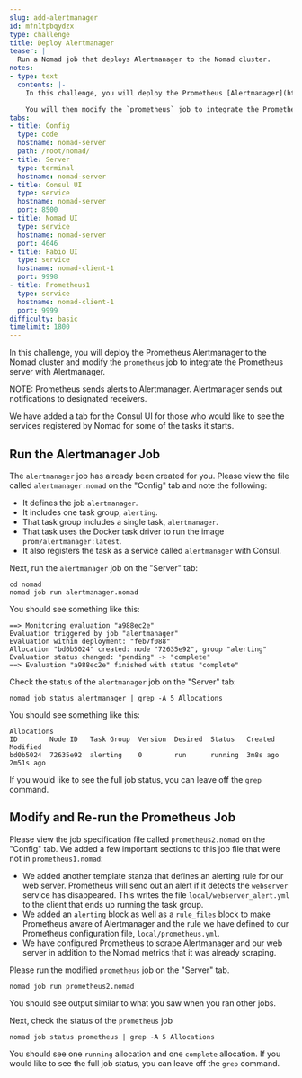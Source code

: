 ```yaml
---
slug: add-alertmanager
id: mfn1tpbqydzx
type: challenge
title: Deploy Alertmanager
teaser: |
  Run a Nomad job that deploys Alertmanager to the Nomad cluster.
notes:
- type: text
  contents: |-
    In this challenge, you will deploy the Prometheus [Alertmanager](https://prometheus.io/docs/alerting/alertmanager) to the Nomad cluster.

    You will then modify the `prometheus` job to integrate the Prometheus server with Alertmanager and redeploy Prometheus.
tabs:
- title: Config
  type: code
  hostname: nomad-server
  path: /root/nomad/
- title: Server
  type: terminal
  hostname: nomad-server
- title: Consul UI
  type: service
  hostname: nomad-server
  port: 8500
- title: Nomad UI
  type: service
  hostname: nomad-server
  port: 4646
- title: Fabio UI
  type: service
  hostname: nomad-client-1
  port: 9998
- title: Prometheus1
  type: service
  hostname: nomad-client-1
  port: 9999
difficulty: basic
timelimit: 1800
---
```


In this challenge, you will deploy the Prometheus Alertmanager to the Nomad cluster and modify the `prometheus` job to integrate the Prometheus server with Alertmanager.

NOTE: Prometheus sends alerts to Alertmanager. Alertmanager sends out notifications to designated receivers.

We have added a tab for the Consul UI for those who would like to see the services registered by Nomad for some of the tasks it starts.

## Run the Alertmanager Job

The `alertmanager` job has already been created for you. Please view the file called `alertmanager.nomad` on the "Config" tab and note the following:

- It defines the job `alertmanager`.
- It includes one task group, `alerting`.
- That task group includes a single task, `alertmanager`.
- That task uses the Docker task driver to run the image `prom/alertmanager:latest`.
- It also registers the task as a service called `alertmanager` with Consul.

Next, run the `alertmanager` job on the "Server" tab:

```bash,run
cd nomad
nomad job run alertmanager.nomad
```

You should see something like this:

```nocopy
==> Monitoring evaluation "a988ec2e"
Evaluation triggered by job "alertmanager"
Evaluation within deployment: "feb7f088"
Allocation "bd0b5024" created: node "72635e92", group "alerting"
Evaluation status changed: "pending" -> "complete"
==> Evaluation "a988ec2e" finished with status "complete"
```

Check the status of the `alertmanager` job on the "Server" tab:

```bash,run
nomad job status alertmanager | grep -A 5 Allocations
```

You should see something like this:

```nocopy
Allocations
ID        Node ID   Task Group  Version  Desired  Status   Created   Modified
bd0b5024  72635e92  alerting    0        run      running  3m8s ago  2m51s ago
```

If you would like to see the full job status, you can leave off the `grep` command.

## Modify and Re-run the Prometheus Job

Please view the job specification file called `prometheus2.nomad` on the "Config" tab. We added a few important sections to this job file that were not in `prometheus1.nomad`:

- We added another template stanza that defines an alerting rule for our web server. Prometheus will send out an alert if it detects the `webserver` service has disappeared. This writes the file `local/webserver_alert.yml` to the client that ends up running the task group.
- We added an `alerting` block as well as a `rule_files` block to make Prometheus aware of Alertmanager and the rule we have defined to our Prometheus configuration file, `local/prometheus.yml`.
- We have configured Prometheus to scrape Alertmanager and our web server in addition to the Nomad metrics that it was already scraping.

Please run the modified `prometheus` job on the "Server" tab.

```bash,run
nomad job run prometheus2.nomad
```

You should see output similar to what you saw when you ran other jobs.

Next, check the status of the `prometheus` job

```bash,run
nomad job status prometheus | grep -A 5 Allocations
```

You should see one `running` allocation and one `complete` allocation. If you would like to see the full job status, you can leave off the `grep` command.

